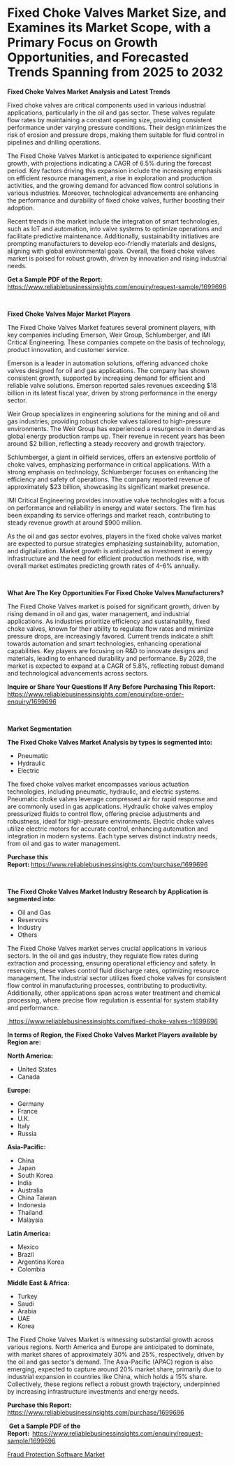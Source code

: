 <p><h1>Fixed Choke Valves Market Size, and Examines its Market Scope, with a Primary Focus on Growth Opportunities, and Forecasted Trends Spanning from 2025 to 2032</h1></p><p><strong>Fixed Choke Valves Market Analysis and Latest Trends</strong></p>
<p><p>Fixed choke valves are critical components used in various industrial applications, particularly in the oil and gas sector. These valves regulate flow rates by maintaining a constant opening size, providing consistent performance under varying pressure conditions. Their design minimizes the risk of erosion and pressure drops, making them suitable for fluid control in pipelines and drilling operations.</p><p>The Fixed Choke Valves Market is anticipated to experience significant growth, with projections indicating a CAGR of 6.5% during the forecast period. Key factors driving this expansion include the increasing emphasis on efficient resource management, a rise in exploration and production activities, and the growing demand for advanced flow control solutions in various industries. Moreover, technological advancements are enhancing the performance and durability of fixed choke valves, further boosting their adoption.</p><p>Recent trends in the market include the integration of smart technologies, such as IoT and automation, into valve systems to optimize operations and facilitate predictive maintenance. Additionally, sustainability initiatives are prompting manufacturers to develop eco-friendly materials and designs, aligning with global environmental goals. Overall, the fixed choke valves market is poised for robust growth, driven by innovation and rising industrial needs.</p></p>
<p><strong>Get a Sample PDF of the Report:&nbsp;</strong> <a href="https://www.reliablebusinessinsights.com/enquiry/request-sample/1699696?utm_campaign=3568&utm_medium=2&utm_source=Github&utm_content=ia&utm_term=27032025&utm_id=fixed-choke-valves">https://www.reliablebusinessinsights.com/enquiry/request-sample/1699696</a></p>
<p>&nbsp;</p>
<p><strong>Fixed Choke Valves Major Market Players</strong></p>
<p><p>The Fixed Choke Valves Market features several prominent players, with key companies including Emerson, Weir Group, Schlumberger, and IMI Critical Engineering. These companies compete on the basis of technology, product innovation, and customer service.</p><p>Emerson is a leader in automation solutions, offering advanced choke valves designed for oil and gas applications. The company has shown consistent growth, supported by increasing demand for efficient and reliable valve solutions. Emerson reported sales revenues exceeding $18 billion in its latest fiscal year, driven by strong performance in the energy sector.</p><p>Weir Group specializes in engineering solutions for the mining and oil and gas industries, providing robust choke valves tailored to high-pressure environments. The Weir Group has experienced a resurgence in demand as global energy production ramps up. Their revenue in recent years has been around $2 billion, reflecting a steady recovery and growth trajectory.</p><p>Schlumberger, a giant in oilfield services, offers an extensive portfolio of choke valves, emphasizing performance in critical applications. With a strong emphasis on technology, Schlumberger focuses on enhancing the efficiency and safety of operations. The company reported revenue of approximately $23 billion, showcasing its significant market presence.</p><p>IMI Critical Engineering provides innovative valve technologies with a focus on performance and reliability in energy and water sectors. The firm has been expanding its service offerings and market reach, contributing to steady revenue growth at around $900 million.</p><p>As the oil and gas sector evolves, players in the fixed choke valves market are expected to pursue strategies emphasizing sustainability, automation, and digitalization. Market growth is anticipated as investment in energy infrastructure and the need for efficient production methods rise, with overall market estimates predicting growth rates of 4-6% annually.</p></p>
<p>&nbsp;</p>
<p><strong>What Are The Key Opportunities For Fixed Choke Valves Manufacturers?</strong></p>
<p><p>The Fixed Choke Valves market is poised for significant growth, driven by rising demand in oil and gas, water management, and industrial applications. As industries prioritize efficiency and sustainability, fixed choke valves, known for their ability to regulate flow rates and minimize pressure drops, are increasingly favored. Current trends indicate a shift towards automation and smart technologies, enhancing operational capabilities. Key players are focusing on R&D to innovate designs and materials, leading to enhanced durability and performance. By 2028, the market is expected to expand at a CAGR of 5.8%, reflecting robust demand and technological advancements across sectors.</p></p>
<p><strong>Inquire or Share Your Questions If Any Before Purchasing This Report:</strong> <a href="https://www.reliablebusinessinsights.com/enquiry/pre-order-enquiry/1699696?utm_campaign=3568&utm_medium=2&utm_source=Github&utm_content=ia&utm_term=27032025&utm_id=fixed-choke-valves">https://www.reliablebusinessinsights.com/enquiry/pre-order-enquiry/1699696</a></p>
<p>&nbsp;</p>
<p><strong>Market Segmentation</strong></p>
<p><strong>The Fixed Choke Valves Market Analysis by types is segmented into:</strong></p>
<p><ul><li>Pneumatic</li><li>Hydraulic</li><li>Electric</li></ul></p>
<p><p>The fixed choke valves market encompasses various actuation technologies, including pneumatic, hydraulic, and electric systems. Pneumatic choke valves leverage compressed air for rapid response and are commonly used in gas applications. Hydraulic choke valves employ pressurized fluids to control flow, offering precise adjustments and robustness, ideal for high-pressure environments. Electric choke valves utilize electric motors for accurate control, enhancing automation and integration in modern systems. Each type serves distinct industry needs, from oil and gas to water management.</p></p>
<p><strong>Purchase this Report:&nbsp;</strong><a href="https://www.reliablebusinessinsights.com/purchase/1699696?utm_campaign=3568&utm_medium=2&utm_source=Github&utm_content=ia&utm_term=27032025&utm_id=fixed-choke-valves">https://www.reliablebusinessinsights.com/purchase/1699696</a></p>
<p>&nbsp;</p>
<p><strong>The Fixed Choke Valves Market Industry Research by Application is segmented into:</strong></p>
<p><ul><li>Oil and Gas</li><li>Reservoirs</li><li>Industry</li><li>Others</li></ul></p>
<p><p>The Fixed Choke Valves market serves crucial applications in various sectors. In the oil and gas industry, they regulate flow rates during extraction and processing, ensuring operational efficiency and safety. In reservoirs, these valves control fluid discharge rates, optimizing resource management. The industrial sector utilizes fixed choke valves for consistent flow control in manufacturing processes, contributing to productivity. Additionally, other applications span across water treatment and chemical processing, where precise flow regulation is essential for system stability and performance.</p></p>
<p><a href="https://www.reliablebusinessinsights.com/fixed-choke-valves-r1699696?utm_campaign=3568&utm_medium=2&utm_source=Github&utm_content=ia&utm_term=27032025&utm_id=fixed-choke-valves">&nbsp;https://www.reliablebusinessinsights.com/fixed-choke-valves-r1699696</a></p>
<p><strong>In terms of Region, the Fixed Choke Valves Market Players available by Region are:</strong></p>
<p>
    <p> <strong> North America: </strong>
        <ul>
            <li>United States</li>
            <li>Canada</li>
        </ul>
        </p> 
    <p> <strong> Europe: </strong>
        <ul>
            <li>Germany</li>
            <li>France</li>
            <li>U.K.</li>
            <li>Italy</li>
            <li>Russia</li>
        </ul>
        </p> 
    <p> <strong> Asia-Pacific: </strong>
        <ul>
            <li>China</li>
            <li>Japan</li>
            <li>South Korea</li>
            <li>India</li>
            <li>Australia</li>
            <li>China Taiwan</li>
            <li>Indonesia</li>
            <li>Thailand</li>
            <li>Malaysia</li>
        </ul>
        </p> 
    <p> <strong> Latin America: </strong>
        <ul>
            <li>Mexico</li>
            <li>Brazil</li>
            <li>Argentina Korea</li>
            <li>Colombia</li>
        </ul>
        </p> 
    <p> <strong> Middle East & Africa: </strong>
        <ul>
            <li>Turkey</li>
            <li>Saudi</li>
            <li>Arabia</li>
            <li>UAE</li>
            <li>Korea</li>
        </ul>
    </p>
    </p>
<p><p>The Fixed Choke Valves Market is witnessing substantial growth across various regions. North America and Europe are anticipated to dominate, with market shares of approximately 30% and 25%, respectively, driven by the oil and gas sector's demand. The Asia-Pacific (APAC) region is also emerging, expected to capture around 20% market share, primarily due to industrial expansion in countries like China, which holds a 15% share. Collectively, these regions reflect a robust growth trajectory, underpinned by increasing infrastructure investments and energy needs.</p></p>
<p><strong>Purchase this Report: </strong><a href="https://www.reliablebusinessinsights.com/purchase/1699696?utm_campaign=3568&utm_medium=2&utm_source=Github&utm_content=ia&utm_term=27032025&utm_id=fixed-choke-valves">https://www.reliablebusinessinsights.com/purchase/1699696</a></p>
<p>&nbsp;<strong>Get a Sample PDF of the Report:&nbsp;&nbsp;</strong><a href="https://www.reliablebusinessinsights.com/enquiry/request-sample/1699696?utm_campaign=3568&utm_medium=2&utm_source=Github&utm_content=ia&utm_term=27032025&utm_id=fixed-choke-valves">https://www.reliablebusinessinsights.com/enquiry/request-sample/1699696</a></p>
<p><strong></strong></p>
<p><p><a href="https://github.com/tselahiara/Market-Research-Report-List-1/blob/main/fraud-protection-software-market.md?utm_campaign=3568&utm_medium=2&utm_source=Github&utm_content=ia&utm_term=27032025&utm_id=fixed-choke-valves">Fraud Protection Software Market</a></p></p>